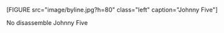 [FIGURE src="image/byline.jpg?h=80" class="left" caption="Johnny Five"]
<p class="byline-text">No disassemble Johnny Five</p>
